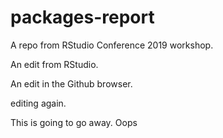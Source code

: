 # packages-report
A repo from RStudio Conference 2019 workshop.

An edit from RStudio.

An edit in the Github browser.

editing again.

This is going to go away. Oops
